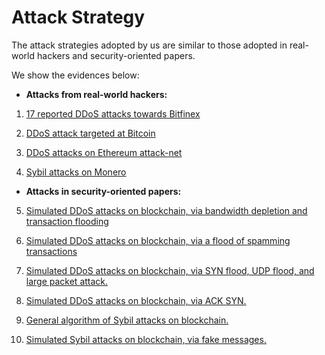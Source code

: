 # Attack Strategy
The attack strategies adopted by us are similar to those adopted in real-world hackers and security-oriented papers.

We show the evidences below:

* **Attacks from real-world hackers:**<br>

1. [17 reported DDoS attacks towards Bitfinex](https://ris.utwente.nl/ws/portalfiles/portal/92134801/ImpactofDDoSAttacksonCryptocurrencyExchange.pdf)

2. [DDoS attack targeted at Bitcoin](http://www.revistaespacios.com/a20v41n03/20410329.htm) 

3. [DDoS attacks on Ethereum attack-net](https://twitter.com/JonnyRhea/status/1286810750896541698?s=20)

4. [Sybil attacks on Monero](https://coingeek.com/monero-was-sybil-attacked) 

* **Attacks in security-oriented papers:**<br>

5. [Simulated DDoS attacks on blockchain, via bandwidth depletion and transaction flooding](https://ro.ecu.edu.au/cgi/viewcontent.cgi?article=1219&context=ism)

6. [Simulated DDoS attacks on blockchain, via a flood of spamming transactions](https://ieeexplore.ieee.org/document/8751476)

7. [Simulated DDoS attacks on blockchain, via SYN flood, UDP flood, and large packet attack.](https://ieeexplore.ieee.org/document/9473586)

8. [Simulated DDoS attacks on blockchain, via ACK SYN.](https://ieeexplore.ieee.org/abstract/document/9320996)

9. [General algorithm of Sybil attacks on blockchain.](https://ieeexplore.ieee.org/document/9435780)

10. [Simulated Sybil attacks on blockchain, via fake messages.](https://ieeexplore.ieee.org/abstract/document/8944507)
